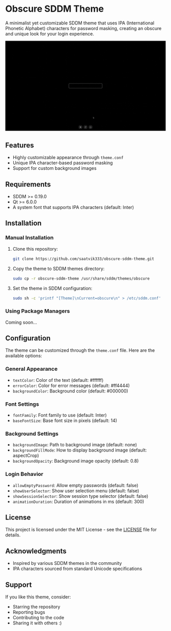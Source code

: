 # Obscure SDDM Theme

A minimalist yet customizable SDDM theme that uses IPA (International Phonetic Alphabet) characters for password masking, creating an obscure and unique look for your login experience.

![Theme Preview](assets/obscure-sddm-theme.gif)

## Features

- Highly customizable appearance through `theme.conf`
- Unique IPA character-based password masking
- Support for custom background images

## Requirements

- SDDM >= 0.19.0
- Qt >= 6.0.0
- A system font that supports IPA characters (default: Inter)

## Installation

### Manual Installation

1. Clone this repository:

   ```bash
   git clone https://github.com/saatvik333/obscure-sddm-theme.git
   ```

2. Copy the theme to SDDM themes directory:

   ```bash
   sudo cp -r obscure-sddm-theme /usr/share/sddm/themes/obscure
   ```

3. Set the theme in SDDM configuration:

   ```bash
   sudo sh -c 'printf "[Theme]\nCurrent=obscure\n" > /etc/sddm.conf'
   ```

### Using Package Managers

Coming soon...

## Configuration

The theme can be customized through the `theme.conf` file. Here are the available options:

### General Appearance

- `textColor`: Color of the text (default: #ffffff)
- `errorColor`: Color for error messages (default: #ff4444)
- `backgroundColor`: Background color (default: #000000)

### Font Settings

- `fontFamily`: Font family to use (default: Inter)
- `baseFontSize`: Base font size in pixels (default: 14)

### Background Settings

- `backgroundImage`: Path to background image (default: none)
- `backgroundFillMode`: How to display background image (default: aspectCrop)
- `backgroundOpacity`: Background image opacity (default: 0.8)

### Login Behavior

- `allowEmptyPassword`: Allow empty passwords (default: false)
- `showUserSelector`: Show user selection menu (default: false)
- `showSessionSelector`: Show session type selector (default: false)
- `animationDuration`: Duration of animations in ms (default: 300)

## License

This project is licensed under the MIT License - see the [LICENSE](LICENSE) file for details.

## Acknowledgments

- Inspired by various SDDM themes in the community
- IPA characters sourced from standard Unicode specifications

## Support

If you like this theme, consider:

- Starring the repository
- Reporting bugs
- Contributing to the code
- Sharing it with others :)
